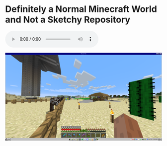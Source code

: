 # Definitely a Normal Minecraft World and Not a Sketchy Repository

<audio controls>
    <source src="https://youtu.be/zqw8FylO_Y8" type="audio/mpeg" autoplay>
</audio>

![](https://github.com/lordpaijo/definitely-a-normal-minecraft-world-and-not-a-sketchy-repository/blob/main/Snapshot_2025-03-27_21-47-16.png)
